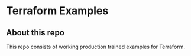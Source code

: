 # Terraform Examples


## About this repo

This repo consists of working production trained examples for Terraform.
